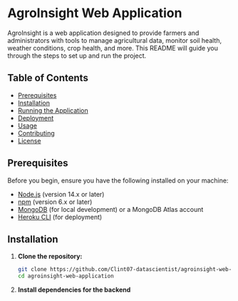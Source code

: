 # AgroInsight Web Application

AgroInsight is a web application designed to provide farmers and administrators with tools to manage agricultural data, monitor soil health, weather conditions, crop health, and more. This README will guide you through the steps to set up and run the project.

## Table of Contents

- [Prerequisites](#prerequisites)
- [Installation](#installation)
- [Running the Application](#running-the-application)
- [Deployment](#deployment)
- [Usage](#usage)
- [Contributing](#contributing)
- [License](#license)

## Prerequisites

Before you begin, ensure you have the following installed on your machine:

- [Node.js](https://nodejs.org/) (version 14.x or later)
- [npm](https://www.npmjs.com/) (version 6.x or later)
- [MongoDB](https://www.mongodb.com/) (for local development) or a MongoDB Atlas account
- [Heroku CLI](https://devcenter.heroku.com/articles/heroku-cli) (for deployment)

## Installation

1. **Clone the repository:**

   ```sh
   git clone https://github.com/Clint07-datascientist/agroinsight-web-application.git
   cd agroinsight-web-application

2. **Install dependencies for the backend**

